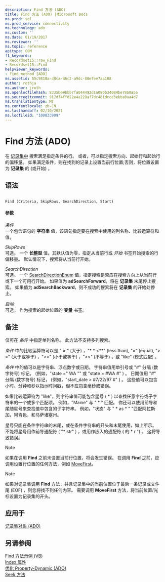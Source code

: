 ```yaml
---
description: Find 方法 (ADO)
title: Find 方法 (ADO) |Microsoft Docs
ms.prod: sql
ms.prod_service: connectivity
ms.technology: ado
ms.custom: ''
ms.date: 01/19/2017
ms.reviewer: ''
ms.topic: reference
apitype: COM
f1_keywords:
- Recordset15::raw_Find
- Recordset15::Find
helpviewer_keywords:
- Find method [ADO]
ms.assetid: 55c9810a-d8ca-46c2-a9dc-80e7ee7aa188
author: rothja
ms.author: jroth
ms.openlocfilehash: 8335b09bbb7fa044492d1a080b34084be7860a5a
ms.sourcegitcommit: 917df4ffd22e4a229af7dc481dcce3ebba0aa4d7
ms.translationtype: MT
ms.contentlocale: zh-CN
ms.lasthandoff: 02/10/2021
ms.locfileid: "100033909"
---
```

# <a name="find-method-ado"></a>Find 方法 (ADO)
在 [记录集中](./recordset-object-ado.md) 搜索满足指定条件的行。 或者，可以指定搜索方向、起始行和起始行的偏移量。 如果满足条件，则在找到的记录上设置当前行位置;否则，将位置设置为 **记录集** 的 (或开始) 。  
  
## <a name="syntax"></a>语法  
  
```  
  
Find (Criteria, SkipRows, SearchDirection, Start)  
```  
  
#### <a name="parameters"></a>参数  
 *条件*  
 一个包含语句的 **字符串** 值，该语句指定要在搜索中使用的列名称、比较运算符和值。  
  
 *SkipRows*  
 可选。 一个 **长整型** 值，其默认值为零，指定从当前行或 *开始* 书签开始搜索的行偏移量。 默认情况下，搜索将从当前行开始。  
  
 *SearchDirection*  
 可选。 一个 [SearchDirectionEnum](./searchdirectionenum.md) 值，指定搜索是否应在搜索方向上从当前行或下一个可用行开始。 如果值为 **adSearchForward**，将在 **记录集** 末尾停止搜索。 如果值为 **adSearchBackward**，则不成功的搜索将在 **记录集** 的开始处停止。  
  
 *启动*  
 可选。 作为搜索的起始位置的 **变量** 书签。  
  
## <a name="remarks"></a>备注  
 仅可在 *条件* 中指定单列名称。 此方法不支持多列搜索。  
  
 *条件* 中的比较运算符可以是 " **>** " (大于) ，"* * \<**" (less than), "=" (equal), "> =" (大于或等于) ，"<=" (小于或等于) ，"<>" (不等于) ，或 "like" (模式匹配) 。  
  
 *条件* 中的值可以是字符串、浮点数字或日期。 字符串值用单引号或 "#" 分隔 (数字符号) 标记， (例如，"state =" WA "" 或 "state = #WA #" ) 。 日期值用 "#" 分隔 (数字符号) 标记， (例如，"start_date > #7/22/97 #" ) 。 这些值可以包含小时、分钟和秒以指示时间戳，但不应包含毫秒或错误。  
  
 如果比较运算符为 "like"，则字符串值可能包含星号 ( * ) 以查找任意字符或子字符串的一个或多个匹配项。 例如，"Maine" 与 " \* " 匹配。 你还可以使用前导和尾随星号来查找值中包含的子字符串。 例如，"状态" 与 " \* as \* " "匹配阿拉斯加，阿肯色，和马萨诸塞州。  
  
 星号只能在条件字符串的末尾，或在条件字符串的开头和末尾使用，如上所示。 不能将星号用作前导通配符 ( "* str" ) ，或用作嵌入的通配符 ( 的 \* r ") 。 这将导致错误。  
  
> [!NOTE]
>  如果在调用 **Find** 之前未设置当前行位置，将会发生错误。 在调用 **Find** 之前，应调用设置行位置的任何方法，例如 [MoveFirst](./movefirst-movelast-movenext-and-moveprevious-methods-ado.md)。  
  
> [!NOTE]
>  如果对记录集调用 **Find** 方法，并且记录集中的当前位置位于最后一条记录或文件尾 (EOF) ，则您将找不到任何内容。 需要调用 **MoveFirst** 方法，将当前位置/光标设置为记录集的开头。  
  
## <a name="applies-to"></a>应用于  
 [记录集对象 (ADO)](./recordset-object-ado.md)  
  
## <a name="see-also"></a>另请参阅  
 [Find 方法示例 (VB) ](./find-method-example-vb.md)   
 [Index 属性](./index-property.md)   
 [优化 Property-Dynamic (ADO) ](./optimize-property-dynamic-ado.md)   
 [Seek 方法](./seek-method.md)